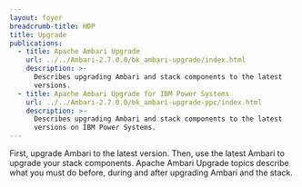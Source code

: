 ```yaml
---
layout: foyer
breadcrumb-title: HDP
title: Upgrade
publications:
  - title: Apache Ambari Upgrade
    url: ../../Ambari-2.7.0.0/bk_ambari-upgrade/index.html
    description: >-
      Describes upgrading Ambari and stack components to the latest
      versions.
  - title: Apache Ambari Upgrade for IBM Power Systems
    url: ../../Ambari-2.7.0.0/bk_ambari-upgrade-ppc/index.html
    description: >-
      Describes upgrading Ambari and stack components to the latest
      versions on IBM Power Systems.
---
```


First, upgrade Ambari to the latest version. Then, use the latest Ambari
to upgrade your stack components. Apache Ambari Upgrade topics describe
what you must do before, during and after upgrading Ambari and the
stack.
